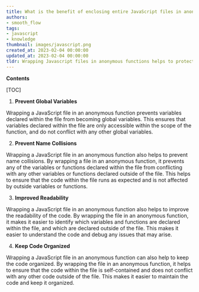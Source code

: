 ```yaml
---
title: What is the benefit of enclosing entire JavaScript files in anonymous functions such as “(function(){ … })()”?
authors:
- smooth_flow
tags:
- javascript
- knowledge
thumbnail: images/javascript.png
created_at: 2023-02-04 00:00:00
updated_at: 2023-02-04 00:00:00
tldr: Wrapping Javascript files in anonymous functions helps to protect global scope variables from being overwritten.
---
```


**Contents**

[TOC]

1. **Prevent Global Variables**

Wrapping a JavaScript file in an anonymous function prevents variables declared within the file from becoming global variables. This ensures that variables declared within the file are only accessible within the scope of the function, and do not conflict with any other global variables.

2. **Prevent Name Collisions**

Wrapping a JavaScript file in an anonymous function also helps to prevent name collisions. By wrapping a file in an anonymous function, it prevents any of the variables or functions declared within the file from conflicting with any other variables or functions declared outside of the file. This helps to ensure that the code within the file runs as expected and is not affected by outside variables or functions.

3. **Improved Readability**

Wrapping a JavaScript file in an anonymous function also helps to improve the readability of the code. By wrapping the file in an anonymous function, it makes it easier to identify which variables and functions are declared within the file, and which are declared outside of the file. This makes it easier to understand the code and debug any issues that may arise.

4. **Keep Code Organized**

Wrapping a JavaScript file in an anonymous function can also help to keep the code organized. By wrapping the file in an anonymous function, it helps to ensure that the code within the file is self-contained and does not conflict with any other code outside of the file. This makes it easier to maintain the code and keep it organized.
